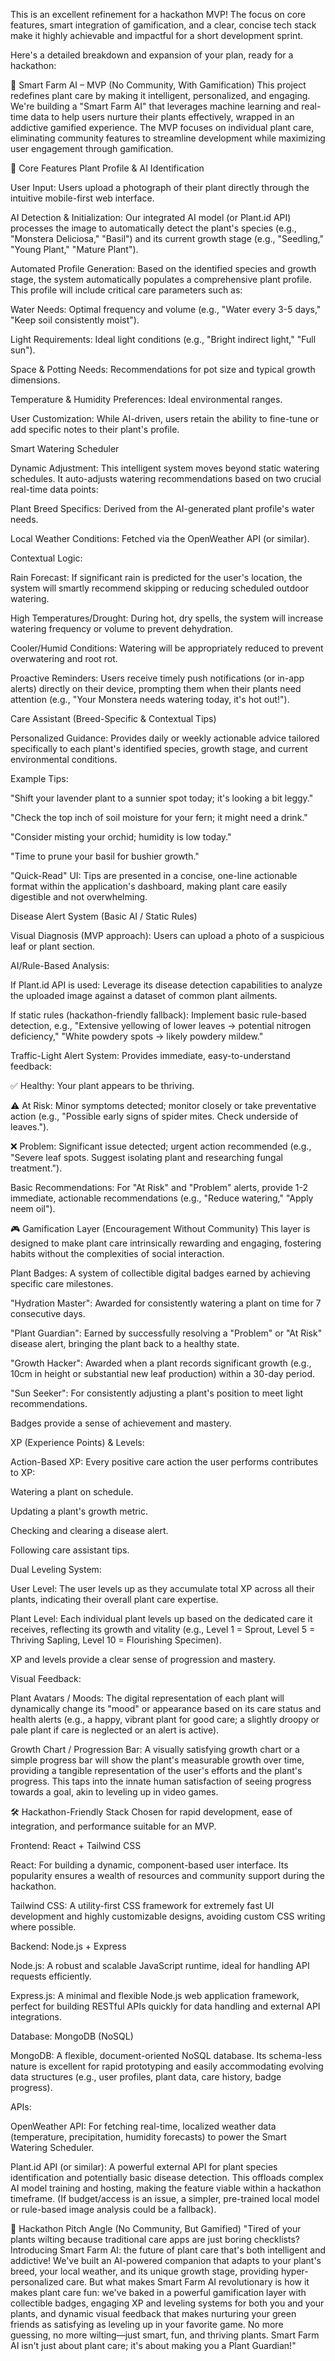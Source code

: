 This is an excellent refinement for a hackathon MVP! The focus on core features, smart integration of gamification, and a clear, concise tech stack make it highly achievable and impactful for a short development sprint.

Here's a detailed breakdown and expansion of your plan, ready for a hackathon:

🌱 Smart Farm AI – MVP (No Community, With Gamification)
This project redefines plant care by making it intelligent, personalized, and engaging. We're building a "Smart Farm AI" that leverages machine learning and real-time data to help users nurture their plants effectively, wrapped in an addictive gamified experience. The MVP focuses on individual plant care, eliminating community features to streamline development while maximizing user engagement through gamification.

🔑 Core Features
Plant Profile & AI Identification

User Input: Users upload a photograph of their plant directly through the intuitive mobile-first web interface.

AI Detection & Initialization: Our integrated AI model (or Plant.id API) processes the image to automatically detect the plant's species (e.g., "Monstera Deliciosa," "Basil") and its current growth stage (e.g., "Seedling," "Young Plant," "Mature Plant").

Automated Profile Generation: Based on the identified species and growth stage, the system automatically populates a comprehensive plant profile. This profile will include critical care parameters such as:

Water Needs: Optimal frequency and volume (e.g., "Water every 3-5 days," "Keep soil consistently moist").

Light Requirements: Ideal light conditions (e.g., "Bright indirect light," "Full sun").

Space & Potting Needs: Recommendations for pot size and typical growth dimensions.

Temperature & Humidity Preferences: Ideal environmental ranges.

User Customization: While AI-driven, users retain the ability to fine-tune or add specific notes to their plant's profile.

Smart Watering Scheduler

Dynamic Adjustment: This intelligent system moves beyond static watering schedules. It auto-adjusts watering recommendations based on two crucial real-time data points:

Plant Breed Specifics: Derived from the AI-generated plant profile's water needs.

Local Weather Conditions: Fetched via the OpenWeather API (or similar).

Contextual Logic:

Rain Forecast: If significant rain is predicted for the user's location, the system will smartly recommend skipping or reducing scheduled outdoor watering.

High Temperatures/Drought: During hot, dry spells, the system will increase watering frequency or volume to prevent dehydration.

Cooler/Humid Conditions: Watering will be appropriately reduced to prevent overwatering and root rot.

Proactive Reminders: Users receive timely push notifications (or in-app alerts) directly on their device, prompting them when their plants need attention (e.g., "Your Monstera needs watering today, it's hot out!").

Care Assistant (Breed-Specific & Contextual Tips)

Personalized Guidance: Provides daily or weekly actionable advice tailored specifically to each plant's identified species, growth stage, and current environmental conditions.

Example Tips:

"Shift your lavender plant to a sunnier spot today; it's looking a bit leggy."

"Check the top inch of soil moisture for your fern; it might need a drink."

"Consider misting your orchid; humidity is low today."

"Time to prune your basil for bushier growth."

"Quick-Read" UI: Tips are presented in a concise, one-line actionable format within the application's dashboard, making plant care easily digestible and not overwhelming.

Disease Alert System (Basic AI / Static Rules)

Visual Diagnosis (MVP approach): Users can upload a photo of a suspicious leaf or plant section.

AI/Rule-Based Analysis:

If Plant.id API is used: Leverage its disease detection capabilities to analyze the uploaded image against a dataset of common plant ailments.

If static rules (hackathon-friendly fallback): Implement basic rule-based detection, e.g., "Extensive yellowing of lower leaves → potential nitrogen deficiency," "White powdery spots → likely powdery mildew."

Traffic-Light Alert System: Provides immediate, easy-to-understand feedback:

✅ Healthy: Your plant appears to be thriving.

⚠️ At Risk: Minor symptoms detected; monitor closely or take preventative action (e.g., "Possible early signs of spider mites. Check underside of leaves.").

❌ Problem: Significant issue detected; urgent action recommended (e.g., "Severe leaf spots. Suggest isolating plant and researching fungal treatment.").

Basic Recommendations: For "At Risk" and "Problem" alerts, provide 1-2 immediate, actionable recommendations (e.g., "Reduce watering," "Apply neem oil").

🎮 Gamification Layer (Encouragement Without Community)
This layer is designed to make plant care intrinsically rewarding and engaging, fostering habits without the complexities of social interaction.

Plant Badges: A system of collectible digital badges earned by achieving specific care milestones.

"Hydration Master": Awarded for consistently watering a plant on time for 7 consecutive days.

"Plant Guardian": Earned by successfully resolving a "Problem" or "At Risk" disease alert, bringing the plant back to a healthy state.

"Growth Hacker": Awarded when a plant records significant growth (e.g., 10cm in height or substantial new leaf production) within a 30-day period.

"Sun Seeker": For consistently adjusting a plant's position to meet light recommendations.

Badges provide a sense of achievement and mastery.

XP (Experience Points) & Levels:

Action-Based XP: Every positive care action the user performs contributes to XP:

Watering a plant on schedule.

Updating a plant's growth metric.

Checking and clearing a disease alert.

Following care assistant tips.

Dual Leveling System:

User Level: The user levels up as they accumulate total XP across all their plants, indicating their overall plant care expertise.

Plant Level: Each individual plant levels up based on the dedicated care it receives, reflecting its growth and vitality (e.g., Level 1 = Sprout, Level 5 = Thriving Sapling, Level 10 = Flourishing Specimen).

XP and levels provide a clear sense of progression and mastery.

Visual Feedback:

Plant Avatars / Moods: The digital representation of each plant will dynamically change its "mood" or appearance based on its care status and health alerts (e.g., a happy, vibrant plant for good care; a slightly droopy or pale plant if care is neglected or an alert is active).

Growth Chart / Progression Bar: A visually satisfying growth chart or a simple progress bar will show the plant's measurable growth over time, providing a tangible representation of the user's efforts and the plant's progress. This taps into the innate human satisfaction of seeing progress towards a goal, akin to leveling up in video games.

🛠 Hackathon-Friendly Stack
Chosen for rapid development, ease of integration, and performance suitable for an MVP.

Frontend: React + Tailwind CSS

React: For building a dynamic, component-based user interface. Its popularity ensures a wealth of resources and community support during the hackathon.

Tailwind CSS: A utility-first CSS framework for extremely fast UI development and highly customizable designs, avoiding custom CSS writing where possible.

Backend: Node.js + Express

Node.js: A robust and scalable JavaScript runtime, ideal for handling API requests efficiently.

Express.js: A minimal and flexible Node.js web application framework, perfect for building RESTful APIs quickly for data handling and external API integrations.

Database: MongoDB (NoSQL)

MongoDB: A flexible, document-oriented NoSQL database. Its schema-less nature is excellent for rapid prototyping and easily accommodating evolving data structures (e.g., user profiles, plant data, care history, badge progress).

APIs:

OpenWeather API: For fetching real-time, localized weather data (temperature, precipitation, humidity forecasts) to power the Smart Watering Scheduler.

Plant.id API (or similar): A powerful external API for plant species identification and potentially basic disease detection. This offloads complex AI model training and hosting, making the feature viable within a hackathon timeframe. (If budget/access is an issue, a simpler, pre-trained local model or rule-based image analysis could be a fallback).

🎤 Hackathon Pitch Angle (No Community, But Gamified)
"Tired of your plants wilting because traditional care apps are just boring checklists? Introducing Smart Farm AI: the future of plant care that's both intelligent and addictive! We've built an AI-powered companion that adapts to your plant's breed, your local weather, and its unique growth stage, providing hyper-personalized care. But what makes Smart Farm AI revolutionary is how it makes plant care fun: we've baked in a powerful gamification layer with collectible badges, engaging XP and leveling systems for both you and your plants, and dynamic visual feedback that makes nurturing your green friends as satisfying as leveling up in your favorite game. No more guessing, no more wilting—just smart, fun, and thriving plants. Smart Farm AI isn't just about plant care; it's about making you a Plant Guardian!"
